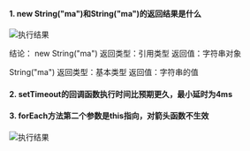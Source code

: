 #### 1. new String("ma")和String("ma")的返回结果是什么
![执行结果](http://pic.yupoo.com/mazhenghjj/97759735/5646dfb9.png)

结论：
new String("ma") 返回类型：引用类型 返回值：字符串对象

String("ma") 返回类型：基本类型 返回值：字符串的值

#### 2. setTimeout的回调函数执行时间比预期更久，最小延时为4ms

#### 3. forEach方法第二个参数是this指向，对箭头函数不生效
![执行结果](http://pic.yupoo.com/mazhenghjj/acf5c411/f805d9a0.png)